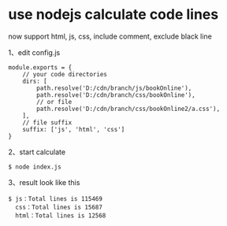 # use nodejs calculate code lines 

now support html, js, css, include comment, exclude black line

1、edit config.js

    module.exports = {
        // your code directories
        dirs: [
            path.resolve('D:/cdn/branch/js/bookOnline'),   
            path.resolve('D:/cdn/branch/css/bookOnline'),
            // or file
            path.resolve('D:/cdn/branch/css/bookOnline2/a.css'),
        ],
        // file suffix
        suffix: ['js', 'html', 'css']
    }
    
2、start calculate

    $ node index.js
    
3、result look like this

    $ js：Total lines is 115469
      css：Total lines is 15687
      html：Total lines is 12568

